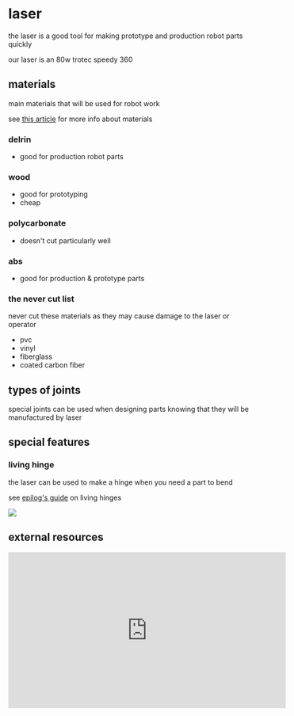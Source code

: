 # laser

the laser is a good tool for making prototype and production robot parts quickly

our laser is an 80w trotec speedy 360

## materials

main materials that will be used for robot work

see [this article](http://atxhackerspace.org/wiki/Laser_Cutter_Materials) for more info about materials

### delrin

* good for production robot parts

### wood

* good for prototyping
* cheap

### polycarbonate

* doesn't cut particularly well

### abs
	
* good for production & prototype parts

### the never cut list
never cut these materials as they may cause damage to the laser or operator

* pvc
* vinyl
* fiberglass
* coated carbon fiber

## types of joints

special joints can be used when designing parts knowing that they will be manufactured by laser

## special features

### living hinge
the laser can be used to make a hinge when you need a part to bend

see [epilog's guide](https://www.epiloglaser.com/resources/sample-club/living-hinge-laser-cutting.htm) on living hinges

![](https://hobarts.com/images/content/hinge_in_frame_full.gif)

## external resources

<iframe width="560" height="315" src="https://www.youtube.com/embed/SIjUVCho_xU?&hd=1" frameborder="0" allowfullscreen></iframe>